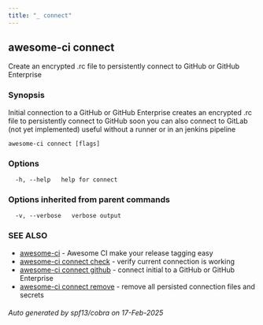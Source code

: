 ```yaml
---
title: "_ connect"
---
```

## awesome-ci connect

Create an encrypted .rc file to persistently connect to GitHub or GitHub Enterprise

### Synopsis

Initial connection to a GitHub or GitHub Enterprise
creates an encrypted .rc file to persistently connect to GitHub
soon you can also connect to GitLab (not yet implemented)
useful without a runner or in an jenkins pipeline

```
awesome-ci connect [flags]
```

### Options

```
  -h, --help   help for connect
```

### Options inherited from parent commands

```
  -v, --verbose   verbose output
```

### SEE ALSO

* [awesome-ci](./awesome-ci)	 - Awesome CI make your release tagging easy
* [awesome-ci connect check](./awesome-ci_connect_check)	 - verify current connection is working
* [awesome-ci connect github](./awesome-ci_connect_github)	 - connect initial to a GitHub or GitHub Enterprise
* [awesome-ci connect remove](./awesome-ci_connect_remove)	 - remove all persisted connection files and secrets

###### Auto generated by spf13/cobra on 17-Feb-2025
